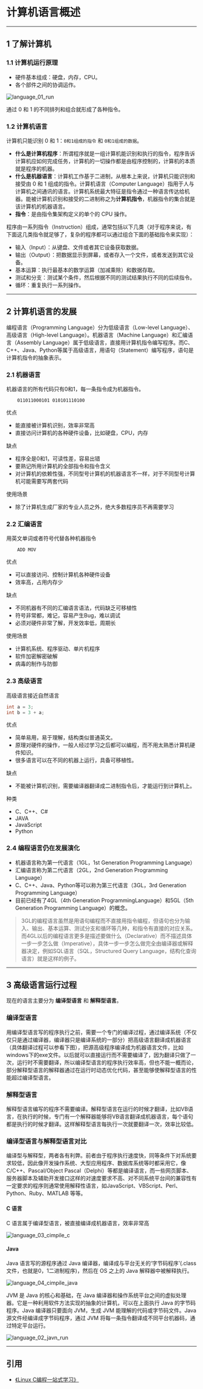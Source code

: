 # 计算机语言概述

---
## 1 了解计算机

### 1.1 计算机运行原理

- 硬件基本组成：硬盘，内存，CPU。
- 各个部件之间的协调运作。

![language_01_run](images/language_01_run.jpg)

通过 0 和 1 的不同排列和组合就形成了各种指令。

### 1.2 计算机语言

计算机只能识别 0 和 1：`0和1组成的指令` 和 `0和1组成的数据`。

- **什么是计算机程序**：所谓程序就是一组计算机能识别和执行的指令，程序告诉计算机应如何完成任务，计算机的一切操作都是由程序控制的，计算机的本质就是程序的机器。
- **什么是机器语言**：计算机工作基于二进制，从根本上来说，计算机只能识别和接受由 0 和 1 组成的指令。计算机语言（Computer Language）指用于人与计算机之间通讯的语言。计算机系统最大特征是指令通过一种语言传达给机器。能被计算机识别和接受的二进制称之为**计算机指令**，机器指令的集合就是该计算机的机器语言。
- **指令**：是由指令集架构定义的单个的 CPU 操作。

程序由一系列指令（Instruction）组成，通常包括以下几类（对于程序来说，有下面这几类指令就足够了，复杂的程序都可以通过组合下面的基础指令来实现）：

- 输入（Input）：从键盘、文件或者其它设备获取数据。
- 输出（Output）：把数据显示到屏幕，或者存入一个文件，或者发送到其它设备。
- 基本运算：执行最基本的数学运算（加减乘除）和数据存取。
- 测试和分支：测试某个条件，然后根据不同的测试结果执行不同的后续指令。
- 循环：重复执行一系列操作。

---
## 2 计算机语言的发展

编程语言（Programming Language）分为低级语言（Low-level Language）、高级语言（High-level Language）。机器语言（Machine Language）和汇编语言（Assembly Language）属于低级语言，直接用计算机指令编写程序。而C、C++、Java、Python等属于高级语言，用语句（Statement）编写程序，语句是计算机指令的抽象表示。

### 2.1 机器语言

机器语言的所有代码只有0和1，每一条指令成为机器指令。

```log
    011011000101 010101110100
```

优点

- 能直接被计算机识别，效率非常高
- 直接访问计算机的各种硬件设备，比如硬盘，CPU，内存

缺点

- 程序全是0和1，可读性差，容易出错
- 要熟记所用计算机的全部指令和指令含义
- 对计算机的依赖性强，不同型号计算机的机器语言不一样，对于不同型号计算机可能需要写两套代码

使用场景

- 除了计算机生成厂家的专业人员之外，绝大多数程序员不再需要学习

### 2.2 汇编语言

用英文单词或者符号代替各种机器指令

```log
    ADD MOV
```

优点

- 可以直接访问、控制计算机各种硬件设备
- 效率高，占用内存少

缺点

- 不同机器有不同的汇编语言语法，代码缺乏可移植性
- 符号非常都，难记，容易产生Bug，难以调试
- 必须对硬件非常了解，开发效率低，周期长

使用场景

- 计算机系统、程序驱动、单片机程序
- 软件加密解密破解
- 病毒的制作与防御

### 2.3 高级语言

高级语言接近自然语言

```java
int a = 3;
int b = 3 + a;
```

优点

- 简单易用，易于理解，结构类似普通英文。
- 原理对硬件的操作，一般人经过学习之后都可以编程，而不用太熟悉计算机硬件知识。
- 很多语言可以在不同的机器上运行，具备可移植性。

缺点

- 不能被计算机识别，需要编译器翻译成二进制指令后，才能运行到计算机上。

种类

- C、C++、C#
- JAVA
- JavaScript
- Python

### 2.4 编程语言仍在发展演化

- 机器语言称为第一代语言（1GL，1st Generation Programming Language）
- 汇编语言称为第二代语言（2GL，2nd Generation Programming Language）
- C、C++、Java、Python等可以称为第三代语言（3GL，3rd Generation Programming Language）
- 目前已经有了4GL（4th Generation ProgrammingLanguage）和5GL（5th Generation Programming Language）的概念。

>3GL的编程语言虽然是用语句编程而不直接用指令编程，但语句也分为输入、输出、基本运算、测试分支和循环等几种，和指令有直接的对应关系。而4GL以后的编程语言更多是描述要做什么（Declarative）而不描述具体一步一步怎么做（Imperative），具体一步一步怎么做完全由编译器或解释器决定，例如SQL语言（SQL，Structured Query Language，结构化查询语言）就是这样的例子。

---
## 3 高级语言运行过程

现在的语言主要分为 **编译型语言** 和 **解释型语言**。

### 编译型语言

用编译型语言写的程序执行之前，需要一个专门的编译过程，通过编译系统（不仅仅只是通过编译器，编译器只是编译系统的一部分）把高级语言翻译成机器语言（具体翻译过程可以参看下图），把源高级程序编译成为机器语言文件，比如windows下的exe文件。以后就可以直接运行而不需要编译了，因为翻译只做了一次，运行时不需要翻译，所以编译型语言的程序执行效率高，但也不能一概而论，部分解释型语言的解释器通过在运行时动态优化代码，甚至能够使解释型语言的性能超过编译型语言。

### 解释型语言

解释型语言编写的程序不需要编译。解释型语言在运行的时候才翻译，比如VB语言，在执行的时候，专门有一个解释器能够将VB语言翻译成机器语言，每个语句都是执行的时候才翻译。这样解释型语言每执行一次就要翻译一次，效率比较低。

### 编译型语言与解释型语言对比

编译型与解释型，两者各有利弊。前者由于程序执行速度快，同等条件下对系统要求较低，因此像开发操作系统、大型应用程序、数据库系统等时都采用它，像C/C++、Pascal/Object Pascal（Delphi）等都是编译语言，而一些网页脚本、服务器脚本及辅助开发接口这样的对速度要求不高、对不同系统平台间的兼容性有一定要求的程序则通常使用解释性语言，如JavaScript、VBScript、Perl、Python、Ruby、MATLAB 等等。

#### C 语言

C 语言属于编译型语言，被直接编译成机器语言，效率非常高

![language_03_cimpile_c](images/language_03_compile_c.jpg)

#### Java

Java 语言写的源程序通过 Java 编译器，编译成与平台无关的‘字节码程序’(.class文件，也就是0，1二进制程序)，然后在 OS 之上的 Java 解释器中被解释执行。

![language_04_cimpile_java](images/language_04_compile_java.png)

JVM 是 Java 的核心和基础，在 Java 编译器和操作系统平台之间的虚拟处理器。它是一种利用软件方法实现的抽象的计算机，可以在上面执行 Java 的字节码程序。Java 编译器只要面向 JVM，生成 JVM 能理解的代码或字节码文件。Java 源文件经编译成字节码程序，通过 JVM 将每一条指令翻译成不同平台机器码，通过特定平台运行。

![language_02_javn_run](images/language_02_javn_run.png)

---
## 引用

- [《Linux C编程一站式学习》](https://akaedu.github.io/book/)
